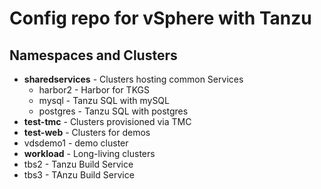 # Config repo for vSphere with Tanzu

## Namespaces and Clusters

- **sharedservices** - Clusters hosting common Services
  * harbor2 - Harbor for TKGS
  * mysql - Tanzu SQL with mySQL
  * postgres - Tanzu SQL with postgres
- **test-tmc** - Clusters provisioned via TMC
- **test-web** - Clusters for demos
 - vdsdemo1 - demo cluster
- **workload** - Long-living clusters
 - tbs2 - Tanzu Build Service
 - tbs3 - TAnzu Build Service
